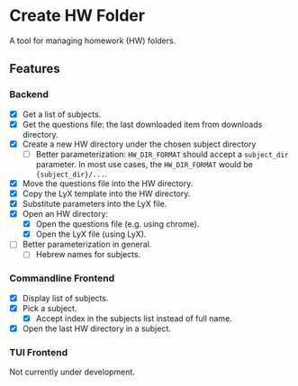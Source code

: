 # Create HW Folder
A tool for managing homework (HW) folders.

## Features
### Backend
* [x] Get a list of subjects.
* [x] Get the questions file: the last downloaded item from downloads directory.
* [x] Create a new HW directory under the chosen subject directory
  * [ ] Better parameterization:
        `HW_DIR_FORMAT` should accept a `subject_dir` parameter.
        In most use cases, the `HW_DIR_FORMAT` would be `{subject_dir}/...`.
* [x] Move the questions file into the HW directory.
* [x] Copy the LyX template into the HW directory.
* [x] Substitute parameters into the LyX file.
* [x] Open an HW directory:
  * [x] Open the questions file (e.g. using chrome).
  * [x] Open the LyX file (using LyX).
* [ ] Better parameterization in general.
  * [ ] Hebrew names for subjects.

### Commandline Frontend
* [x] Display list of subjects.
* [x] Pick a subject.
  * [x] Accept index in the subjects list instead of full name.
* [x] Open the last HW directory in a subject.

### TUI Frontend
Not currently under development.

